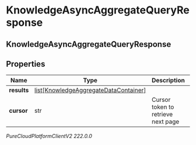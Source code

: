 # KnowledgeAsyncAggregateQueryResponse

## KnowledgeAsyncAggregateQueryResponse

## Properties

|Name | Type | Description | Notes|
|------------ | ------------- | ------------- | -------------|
| **results** | [list[KnowledgeAggregateDataContainer]](KnowledgeAggregateDataContainer) |  | [optional] |
| **cursor** | str | Cursor token to retrieve next page | [optional] |



_PureCloudPlatformClientV2 222.0.0_
